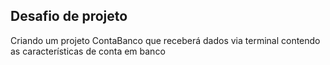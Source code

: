 ##  Desafio de projeto

Criando um projeto ContaBanco que receberá dados via terminal contendo as características de conta em banco
